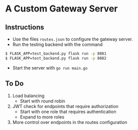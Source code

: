 # A Custom Gateway Server

## Instructions
- Use the files `routes.json` to configure the gateway server.
- Run the testing backend with the command

```sh
$ FLASK_APP=test_backend.py flask run -p 8081
$ FLASK_APP=test_backend.py flask run -p 8082
```

- Start the server with `go run main.go`

## To Do

1. Load balancing
    - Start with round robin
2. JWT check for endpoints that require authorization
    - Start with one role that requires authentication
    - Expand to more roles
3. More control over endpoints in the routes configuration


